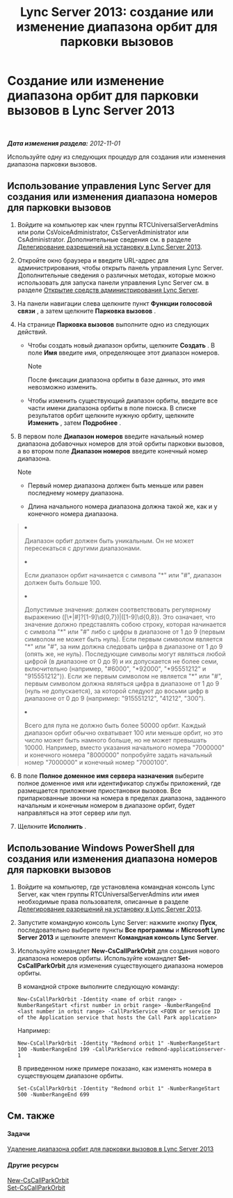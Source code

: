 ﻿---
title: 'Lync Server 2013: создание или изменение диапазона орбит для парковки вызовов'
TOCTitle: Создание или изменение диапазона орбит для парковки вызовов
ms:assetid: 549ec118-eee5-4333-9416-80929ec057e0
ms:mtpsurl: https://technet.microsoft.com/ru-ru/library/Gg398361(v=OCS.15)
ms:contentKeyID: 49309789
ms.date: 05/19/2016
mtps_version: v=OCS.15
ms.translationtype: HT
---

# Создание или изменение диапазона орбит для парковки вызовов в Lync Server 2013

 

_**Дата изменения раздела:** 2012-11-01_

Используйте одну из следующих процедур для создания или изменения диапазона парковки вызовов.

## Использование управления Lync Server для создания или изменения диапазона номеров для парковки вызовов

1.  Войдите на компьютер как член группы RTCUniversalServerAdmins или роли CsVoiceAdministrator, CsServerAdministrator или CsAdministrator. Дополнительные сведения см. в разделе [Делегирование разрешений на установку в Lync Server 2013](lync-server-2013-delegate-setup-permissions.md).

2.  Откройте окно браузера и введите URL-адрес для администрирования, чтобы открыть панель управления Lync Server. Дополнительные сведения о различных методах, которые можно использовать для запуска панели управления Lync Server см. в разделе [Открытие средств администрирования Lync Server](lync-server-2013-open-lync-server-administrative-tools.md).

3.  На панели навигации слева щелкните пункт **Функции голосовой связи** , а затем щелкните **Парковка вызовов** .

4.  На странице **Парковка вызовов** выполните одно из следующих действий.
    
      - Чтобы создать новый диапазон орбиты, щелкните **Создать** . В поле **Имя** введите имя, определяющее этот диапазон номеров.
        
        > [!NOTE]  
        > После фиксации диапазона орбиты в базе данных, это имя невозможно изменить.    
      - Чтобы изменить существующий диапазон орбиты, введите все части имени диапазона орбиты в поле поиска. В списке результатов орбит щелкните нужную орбиту, щелкните **Изменить** , затем **Подробнее** .

5.  В первом поле **Диапазон номеров** введите начальный номер диапазона добавочных номеров для этой орбиты парковки вызовов, а во втором поле **Диапазон номеров** введите конечный номер диапазона.
    
    > [!NOTE]  
    > <ul>    <li><p>Первый номер диапазона должен быть меньше или равен последнему номеру диапазона.</p></li>    <li><p>Длина начального номера диапазона должна такой же, как и у конечного номера диапазона.</p></li>    
> <li><p>Диапазон орбит должен быть уникальным. Он не может пересекаться с другими диапазонами.</p></li>    
> <li><p>Если диапазон орбит начинается с символа &quot;*&quot; или &quot;#&quot;, диапазон должен быть больше 100.</p></li>    
> 
> <li><p>Допустимые значения: должен соответствовать регулярному выражению ([\*|#]?[1-9]\d{0,7})|([1-9]\d{0,8}). Это означает, что значение должно представлять собою строку, которая начинается с символа &quot;*&quot; или &quot;#&quot; либо с цифры в диапазоне от 1 до 9 (первым символом не может быть нуль). Если первым символом является &quot;*&quot; или &quot;#&quot;, за ним должна следовать цифра в диапазоне от 1 до 9 (опять же, не нуль). Последующие символы могут являться любой цифрой (в диапазоне от 0 до 9) и их допускается не более семи, включительно (например, &quot;#6000&quot;, &quot;*92000&quot;, &quot;*95551212&quot; и &quot;915551212&quot;)). Если же первым символом не является &quot;*&quot; или &quot;#&quot;, первым символом должна являться цифра в диапазоне от 1 до 9 (нуль не допускается), за которой следуют до восьми цифр в диапазоне от 0 до 9 (например: &quot;915551212&quot;, &quot;41212&quot;, &quot;300&quot;).</p></li>    
> 
> 
> <li><p>Всего для пула не должно быть более 50000 орбит. Каждый диапазон орбит обычно охватывает 100 или меньше орбит, но это число может быть намного больше, но не может превышать 10000. Например, вместо указания начального номера &quot;7000000&quot; и конечного номера &quot;8000000&quot; попробуйте задать начальный номер &quot;7000000&quot; и конечный номер &quot;7000100&quot;.</p></li>    </ul>


6.  В поле **Полное доменное имя сервера назначения** выберите полное доменное имя или идентификатор службы приложений, где размещается приложение приостановки вызовов. Все припаркованные звонки на номера в пределах диапазона, заданного начальным и конечным номером в диапазоне орбит, будет направляться на этот сервер или пул.

7.  Щелкните **Исполнить** .

## Использование Windows PowerShell для создания или изменения диапазона номеров для парковки вызовов

1.  Войдите на компьютер, где установлена командная консоль Lync Server, как член группы RTCUniversalServerAdmins или имея необходимые права пользователя, описанные в разделе [Делегирование разрешений на установку в Lync Server 2013](lync-server-2013-delegate-setup-permissions.md).

2.  Запустите командную консоль Lync Server: нажмите кнопку **Пуск**, последовательно выберите пункты **Все программы** и **Microsoft Lync Server 2013** и щелкните элемент **Командная консоль Lync Server**.

3.  Используйте командлет **New-CsCallParkOrbit** для создания нового диапазона номеров орбиты. Используйте командлет **Set-CsCallParkOrbit** для изменения существующего диапазона номеров орбиты.
    
    В командной строке выполните следующую команду:
    
        New-CsCallParkOrbit -Identity <name of orbit range> -NumberRangeStart <first number in orbit range> -NumberRangeEnd <last number in orbit range> -CallParkService <FQDN or service ID of the Application service that hosts the Call Park application>
    
    Например:
    
        New-CsCallParkOrbit -Identity "Redmond orbit 1" -NumberRangeStart 100 -NumberRangeEnd 199 -CallParkService redmond-applicationserver-1
    
    В приведенном ниже примере показано, как изменять номера в существующем диапазоне орбиты.
    
        Set-CsCallParkOrbit -Identity "Redmond orbit 1" -NumberRangeStart 500 -NumberRangeEnd 699

## См. также

#### Задачи

[Удаление диапазона орбит для парковки вызовов в Lync Server 2013](lync-server-2013-delete-a-call-park-orbit-range.md)  

#### Другие ресурсы

[New-CsCallParkOrbit](https://docs.microsoft.com/en-us/powershell/module/skype/New-CsCallParkOrbit)  
[Set-CsCallParkOrbit](https://docs.microsoft.com/en-us/powershell/module/skype/Set-CsCallParkOrbit)

